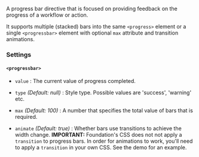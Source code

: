 A progress bar directive that is focused on providing feedback on the progress of a workflow or action.

It supports multiple (stacked) bars into the same `<progress>` element or a single `<progressbar>` element with optional `max` attribute and transition animations.

### Settings ###

#### `<progressbar>` ####

 * `value` <i class="fa-eye"></i>
 	:
 	The current value of progress completed.

 * `type`
 	_(Default: null)_ :
 	Style type. Possible values are 'success', 'warning' etc.

 * `max`
 	_(Default: 100)_ :
 	A number that specifies the total value of bars that is required.

 * `animate`
 	_(Default: true)_ :
 	Whether bars use transitions to achieve the width change. **IMPORTANT:** Foundation's CSS does not not apply a `transition` to progress bars. In order for animations to work, you'll need to apply a `transition` in your own CSS. See the demo for an example.
